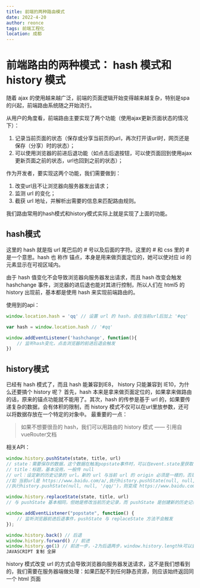 ```yaml
---
title: 前端的两种路由模式
date: 2022-4-20
author: reonce
tags: 前端工程化
location: 成都  
---
```

# 前端路由的两种模式： hash 模式和 history 模式

随着 ajax 的使用越来越广泛，前端的页面逻辑开始变得越来越复杂，特别是spa的兴起，前端路由系统随之开始流行。

从用户的角度看，前端路由主要实现了两个功能（使用ajax更新页面状态的情况下）：

1. 记录当前页面的状态（保存或分享当前页的url，再次打开该url时，网页还是保存（分享）时的状态）；
2. 可以使用浏览器的前进后退功能（如点击后退按钮，可以使页面回到使用ajax更新页面之前的状态，url也回到之前的状态）；

作为开发者，要实现这两个功能，我们需要做到：

1. 改变url且不让浏览器向服务器发出请求；
2. 监测 url 的变化；
3. 截获 url 地址，并解析出需要的信息来匹配路由规则。

我们路由常用的hash模式和history模式实际上就是实现了上面的功能。

## hash模式

这里的 hash 就是指 url 尾巴后的 # 号以及后面的字符。这里的 # 和 css 里的 # 是一个意思。hash 也 称作 锚点，本身是用来做页面定位的，她可以使对应 id 的元素显示在可视区域内。

由于 hash 值变化不会导致浏览器向服务器发出请求，而且 hash 改变会触发 hashchange 事件，浏览器的进后退也能对其进行控制，所以人们在 html5 的 history 出现前，基本都是使用 hash 来实现前端路由的。

使用到的api：

```javascript
window.location.hash = 'qq' // 设置 url 的 hash，会在当前url后加上 '#qq'

var hash = window.location.hash // '#qq'  

window.addEventListener('hashchange', function(){ 
    // 监听hash变化，点击浏览器的前进后退会触发
})
```

## history模式

已经有 hash 模式了，而且 hash 能兼容到IE8， history 只能兼容到 IE10，为什么还要搞个 history 呢？
首先，hash 本来是拿来做页面定位的，如果拿来做路由的话，原来的锚点功能就不能用了。其次，hash 的传参是基于 url 的，如果要传递复杂的数据，会有体积的限制，而 history 模式不仅可以在url里放参数，还可以将数据存放在一个特定的对象中。
最重要的一点：

> 如果不想要很丑的 hash，我们可以用路由的 history 模式
> —— 引用自 vueRouter文档

相关API：

```javascript
window.history.pushState(state, title, url) 
// state：需要保存的数据，这个数据在触发popstate事件时，可以在event.state里获取
// title：标题，基本没用，一般传 null
// url：设定新的历史记录的 url。新的 url 与当前 url 的 origin 必须是一樣的，否则会抛出错误。url可以是绝对路径，也可以是相对路径。
//如 当前url是 https://www.baidu.com/a/,执行history.pushState(null, null, './qq/')，则变成 https://www.baidu.com/a/qq/，
//执行history.pushState(null, null, '/qq/')，则变成 https://www.baidu.com/qq/

window.history.replaceState(state, title, url)
// 与 pushState 基本相同，但她是修改当前历史记录，而 pushState 是创建新的历史记录

window.addEventListener("popstate", function() {
	// 监听浏览器前进后退事件，pushState 与 replaceState 方法不会触发				
});

window.history.back() // 后退
window.history.forward() // 前进
window.history.go(1) // 前进一步，-2为后退两步，window.history.lengthk可以查看当前历史堆栈中页面的数量
JAVASCRIPT 复制 全屏
```

history 模式改变 url 的方式会导致浏览器向服务器发送请求，这不是我们想看到的，我们需要在服务器端做处理：如果匹配不到任何静态资源，则应该始终返回同一个 html 页面
